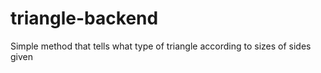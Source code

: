 # triangle-backend
Simple method that tells what type of triangle according to sizes of sides given

